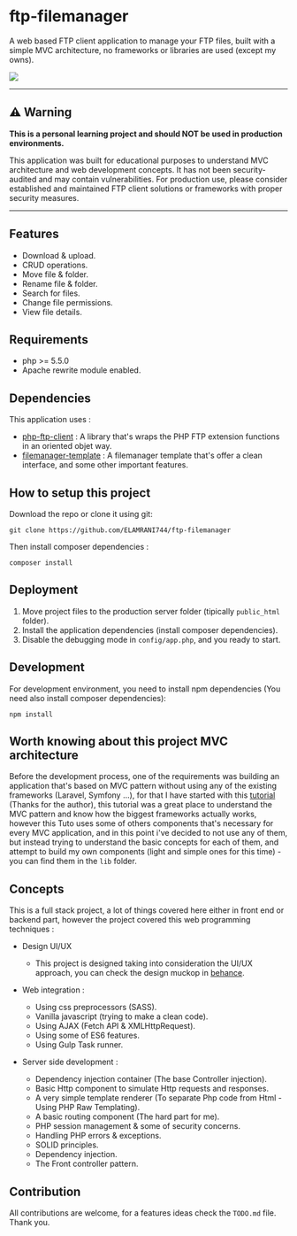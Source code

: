 # ftp-filemanager

A web based FTP client application to manage your FTP files, built with a simple MVC architecture, no frameworks or libraries are used (except my owns).

![](https://user-images.githubusercontent.com/49124992/93536723-9d91f400-f941-11ea-86c4-2f942f00b842.gif)

---

## ⚠️ Warning

**This is a personal learning project and should NOT be used in production environments.** 

This application was built for educational purposes to understand MVC architecture and web development concepts. It has not been security-audited and may contain vulnerabilities. For production use, please consider established and maintained FTP client solutions or frameworks with proper security measures.

---

## Features
* Download & upload.
* CRUD operations.
* Move file & folder.
* Rename file & folder.
* Search for files.
* Change file permissions.
* View file details.

## Requirements

* php >= 5.5.0
* Apache rewrite module enabled.

## Dependencies

This application uses :
* [php-ftp-client](https://github.com/lazzard/php-ftp-client) : A library that's wraps the PHP FTP extension functions in an oriented objet way. 
* [filemanager-template](https://github.com/ELAMRANI744/filemanager-template) : A filemanager template that's offer a clean interface, and some other important features.

## How to setup this project

Download the repo or clone it using git:

```
git clone https://github.com/ELAMRANI744/ftp-filemanager
```

Then install composer dependencies :

```
composer install
```

## Deployment

1. Move project files to the production server folder (tipically `public_html` folder).
2. Install the application dependencies (install composer dependencies).
3. Disable the debugging mode in `config/app.php`, and you ready to start.

## Development

For development environment, you need to install npm dependencies (You need also install composer dependencies):

```
npm install
```

## Worth knowing about this project MVC architecture

Before the development process, one of the requirements was building an application that's based on MVC pattern without using any of the existing frameworks (Laravel, Symfony ...), for that I have started with this [tutorial](https://github.com/PatrickLouys/no-framework-tutorial) (Thanks for the author), this tutorial was a great place to understand the MVC pattern and know how the biggest frameworks actually works, however this Tuto uses some of others components that's necessary for every MVC application, and in this point i've decided to not use any of them, but instead trying to understand the basic concepts for each of them, and attempt to build my own components (light and simple ones for this time) - you can find them in the `lib` folder.

## Concepts

This is a full stack project, a lot of things covered here either in front end or backend part, however the project covered this web programming techniques : 

* Design UI/UX
    * This project is designed taking into consideration the UI/UX approach, you can check the design muckop in [behance](https://www.behance.net/gallery/104400253/FTP-Client-web-application).

* Web integration :
	* Using css preprocessors (SASS).
	* Vanilla javascript (trying to make a clean code).
	* Using AJAX (Fetch API & XMLHttpRequest).
	* Using some of ES6 features.
	* Using Gulp Task runner.

* Server side development : 
    * Dependency injection container (The base Controller injection).
    * Basic Http component to simulate Http requests and responses.
    * A very simple template renderer (To separate Php code from Html - Using PHP Raw Templating).
    * A basic routing component (The hard part for me).
    * PHP session management & some of security concerns.
    * Handling PHP errors & exceptions.
    * SOLID principles.
    * Dependency injection.
    * The Front controller pattern.
  
## Contribution

All contributions are welcome, for a features ideas check the `TODO.md` file. Thank you. 

